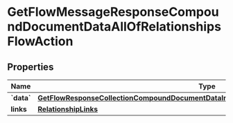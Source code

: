 
# GetFlowMessageResponseCompoundDocumentDataAllOfRelationshipsFlowAction

## Properties
| Name | Type | Description | Notes |
| ------------ | ------------- | ------------- | ------------- |
| **&#x60;data&#x60;** | [**GetFlowResponseCollectionCompoundDocumentDataInnerAllOfRelationshipsFlowActionsDataInner**](GetFlowResponseCollectionCompoundDocumentDataInnerAllOfRelationshipsFlowActionsDataInner.md) |  |  [optional] |
| **links** | [**RelationshipLinks**](RelationshipLinks.md) |  |  [optional] |



